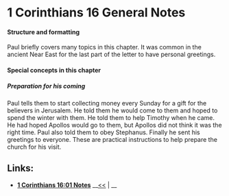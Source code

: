 # 1 Corinthians 16 General Notes #

#### Structure and formatting ####

Paul briefly covers many topics in this chapter. It was common in the ancient Near East for the last part of the letter to have personal greetings. 

#### Special concepts in this chapter ####

##### Preparation for his coming #####

Paul tells them to start collecting money every Sunday for a gift for the believers in Jerusalem. He told them he would come to them and hoped to spend the winter with them. He told them to help Timothy when he came. He had hoped Apollos would go to them, but Apollos did not think it was the right time. Paul also told them to obey Stephanus. Finally he sent his greetings to everyone. These are practical instructions to help prepare the church for his visit.

## Links: ##

* __[1 Corinthians 16:01 Notes](./01.md)__
__[<<](../15/intro.md) | __